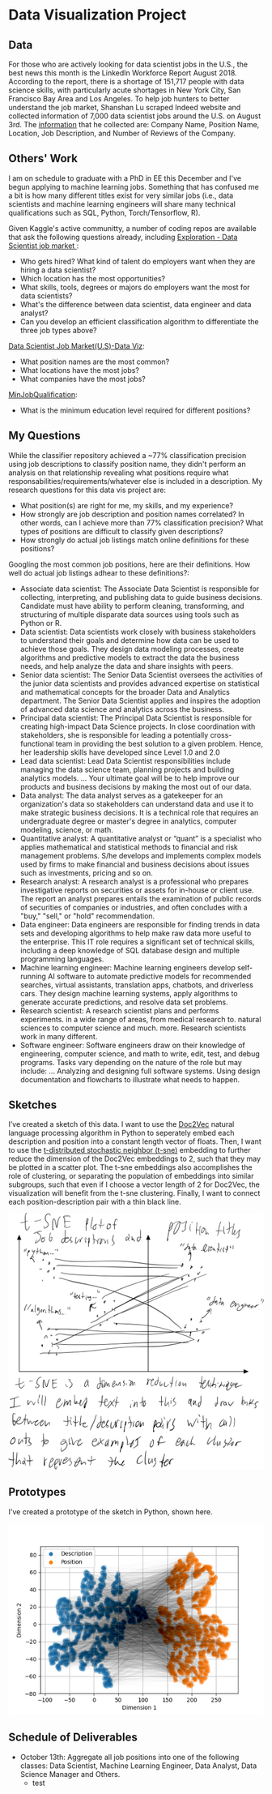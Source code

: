 # Data Visualization Project

## Data

For those who are actively looking for data scientist jobs in the U.S., the best news this month is the LinkedIn Workforce Report August 2018. According to the report, there is a shortage of 151,717 people with data science skills, with particularly acute shortages in New York City, San Francisco Bay Area and Los Angeles. To help job hunters to better understand the job market, Shanshan Lu scraped Indeed website and collected information of 7,000 data scientist jobs around the U.S. on August 3rd. The [information](https://www.kaggle.com/sl6149/data-scientist-job-market-in-the-us) that he collected are: Company Name, Position Name, Location, Job Description, and Number of Reviews of the Company.

## Others' Work

I am on schedule to graduate with a PhD in EE this December and I've begun applying to machine learning jobs. Something that has confused me a bit is how many different titles exist for very similar jobs (i.e., data scientists and machine learning engineers will share many technical qualifications such as SQL, Python, Torch/Tensorflow, R).

Given Kaggle's active communitty, a number of coding repos are available that ask the following questions already, including [Exploration - Data Scientist job market
](https://www.kaggle.com/kambojharyana/exploration-data-scientist-job-market):

 * Who gets hired? What kind of talent do employers want when they are hiring a data scientist?
 * Which location has the most opportunities?
 * What skills, tools, degrees or majors do employers want the most for data scientists?
 * What's the difference between data scientist, data engineer and data analyst?
 * Can you develop an efficient classification algorithm to differentiate the three job types above?

[Data Scientist Job Market(U.S)-Data Viz](https://www.kaggle.com/carriech/data-scientist-job-market-u-s-data-viz):

 * What position names are the most common?
 * What locations have the most jobs?
 * What companies have the most jobs?

[MinJobQualification](https://www.kaggle.com/garyongguanjie/minjobqualification):

 * What is the minimum education level required for different positions?

## My Questions

While the classifier repository achieved a ~77% classification precision using job descriptions to classify position name, they didn't perform an analysis on that relationship revealing what positions require what responsabilities/requirements/whatever else is included in a description. My research questions for this data vis project are:
* What position(s) are right for me, my skills, and my experience?
* How strongly are job description and position names correlated? In other words, can I achieve more than 77% classification precision? What types of positions are difficult to classify given descriptions?
* How strongly do actual job listings match online definitions for these positions?

Googling the most common job positions, here are their definitions. How well do actual job listings adhear to these definitions?:

 * Associate data scientist: The Associate Data Scientist is responsible for collecting, interpreting, and publishing data to guide business decisions. Candidate must have ability to perform cleaning, transforming, and structuring of multiple disparate data sources using tools such as Python or R.
 * Data scientist: Data scientists work closely with business stakeholders to understand their goals and determine how data can be used to achieve those goals. They design data modeling processes, create algorithms and predictive models to extract the data the business needs, and help analyze the data and share insights with peers.
 * Senior data scientist: The Senior Data Scientist oversees the activities of the junior data scientists and provides advanced expertise on statistical and mathematical concepts for the broader Data and Analytics department. The Senior Data Scientist applies and inspires the adoption of advanced data science and analytics across the business.
 * Principal data scientist: The Principal Data Scientist is responsible for creating high-impact Data Science projects. In close coordination with stakeholders, she is responsible for leading a potentially cross-functional team in providing the best solution to a given problem. Hence, her leadership skills have developed since Level 1.0 and 2.0
 * Lead data scientist: Lead Data Scientist responsibilities include managing the data science team, planning projects and building analytics models. ... Your ultimate goal will be to help improve our products and business decisions by making the most out of our data.
 * Data analyst: The data analyst serves as a gatekeeper for an organization's data so stakeholders can understand data and use it to make strategic business decisions. It is a technical role that requires an undergraduate degree or master's degree in analytics, computer modeling, science, or math.
 * Quantitative analyst: A quantitative analyst or “quant” is a specialist who applies mathematical and statistical methods to financial and risk management problems. S/he develops and implements complex models used by firms to make financial and business decisions about issues such as investments, pricing and so on.
 * Research analyst: A research analyst is a professional who prepares investigative reports on securities or assets for in-house or client use. The report an analyst prepares entails the examination of public records of securities of companies or industries, and often concludes with a "buy," "sell," or "hold" recommendation.
 * Data engineer: Data engineers are responsible for finding trends in data sets and developing algorithms to help make raw data more useful to the enterprise. This IT role requires a significant set of technical skills, including a deep knowledge of SQL database design and multiple programming languages.
 * Machine learning engineer: Machine learning engineers develop self-running AI software to automate predictive models for recommended searches, virtual assistants, translation apps, chatbots, and driverless cars. They design machine learning systems, apply algorithms to generate accurate predictions, and resolve data set problems.
 * Research scientist: A research scientist plans and performs experiments. in a wide range of areas, from medical research to. natural sciences to computer science and much. more. Research scientists work in many different.
 * Software engineer: Software engineers draw on their knowledge of engineering, computer science, and math to write, edit, test, and debug programs. Tasks vary depending on the nature of the role but may include: ... Analyzing and designing full software systems. Using design documentation and flowcharts to illustrate what needs to happen.

## Sketches

I’ve created a sketch of this data. I want to use the [Doc2Vec](https://medium.com/wisio/a-gentle-introduction-to-doc2vec-db3e8c0cce5e) natural language processing algorithm in Python to seperately embed each description and position into a constant length vector of floats. Then, I want to use the [t-distributed stochastic neighbor (t-sne)](https://en.wikipedia.org/wiki/T-distributed_stochastic_neighbor_embedding) embedding to further reduce the dimension of the Doc2Vec embeddings to 2, such that they may be plotted in a scatter plot. The t-sne embeddings also accomplishes the role of clustering, or separating the population of embeddings into similar subgroups, such that even if I choose a vector length of 2 for Doc2Vec, the visualization will benefit from the t-sne clustering. Finally, I want to connect each position-description pair with a thin black line.

![Screenshot](sketch.png)

## Prototypes

I've created a prototype of the sketch in Python, shown here.

![Screenshot](prototype.png)

## Schedule of Deliverables

 * October 13th: Aggregate all job positions into one of the following classes: Data Scientist, Machine Learning Engineer, Data Analyst, Data Science Manager and Others. 
   * test
